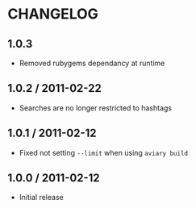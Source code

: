 # CHANGELOG

## 1.0.3

* Removed rubygems dependancy at runtime

## 1.0.2 / 2011-02-22

* Searches are no longer restricted to hashtags

## 1.0.1 / 2011-02-12

* Fixed not setting `--limit` when using `aviary build`

## 1.0.0 / 2011-02-12

* Initial release
